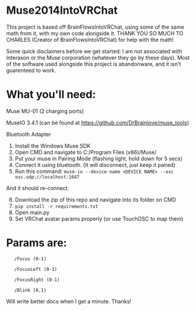 # Muse2014IntoVRChat

This project is based off BrainFlowsIntoVRChat, using some of the same math from it, with my own code alongside it. THANK YOU SO MUCH TO CHARLES (Creator of BrainFlowsIntoVRChat) for help with the math!

Some quick disclaimers before we get started:
I am not associated with Interaxon or the Muse corporation (whatever they go by these days).
Most of the software used alongside this project is abandonware, and it isn't guarenteed to work.

# What you'll need:

Muse MU-01 (2 charging ports)

MuseIO 3.4.1 (can be found at https://github.com/DrBrainlove/muse_tools)

Bluetooth Adapter

1. Install the Windows Muse SDK
2. Open CMD and navigate to C:/Program Files (x86)/Muse/
4. Put your muse in Pairing Mode (flashing light, hold down for 5 secs)
5. Connect it using bluetooth. (It will disconnect, just keep it paired)
6. Run this command:
   ```muse-io --device-name <DEVICE NAME> --osc osc.udp://localhost:1647```

And it should re-connect.

6. Download the zip of this repo and navigate into its folder on CMD
7. ```pip install -r requirements.txt```
8. Open main.py
9. Set VRChat avatar params properly (or use TouchOSC to map them)
 #   Params are:
   
       /Focus (0-1)
   
       /FocusLeft (0-1)
   
       /FocusRight (0-1)
   
       /Blink (0,1)

Will write better docs when I get a minute. Thanks!


